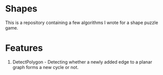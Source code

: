 # Shapes

This is a repository containing a few algorithms I wrote for a shape puzzle game.

# Features

1. DetectPolygon - Detecting whether a newly added edge to a planar graph forms a new cycle or not.
